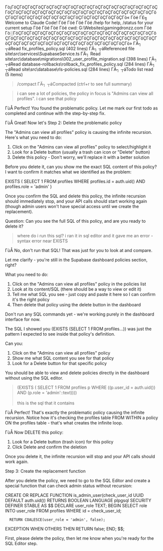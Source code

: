 Γò¡ΓöÇΓöÇΓöÇΓöÇΓöÇΓöÇΓöÇΓöÇΓöÇΓöÇΓöÇΓöÇΓöÇΓöÇΓöÇΓöÇΓöÇΓöÇΓöÇΓöÇΓöÇΓöÇΓöÇΓöÇΓöÇΓöÇΓöÇΓöÇΓöÇΓöÇΓöÇΓöÇΓöÇΓöÇΓöÇΓöÇΓöÇΓöÇΓöÇΓöÇΓöÇΓöÇΓöÇΓöÇΓöÇΓöÇΓöÇΓöÇΓöÇΓöÇΓöÇΓò«
Γöé Γ£╗ Welcome to Claude Code!                         Γöé
Γöé                                                   Γöé
Γöé   /help for help, /status for your current setup  Γöé
Γöé                                                   Γöé
Γöé   cwd: G:\Websites\gamingdronzz.com               Γöé
Γò░ΓöÇΓöÇΓöÇΓöÇΓöÇΓöÇΓöÇΓöÇΓöÇΓöÇΓöÇΓöÇΓöÇΓöÇΓöÇΓöÇΓöÇΓöÇΓöÇΓöÇΓöÇΓöÇΓöÇΓöÇΓöÇΓöÇΓöÇΓöÇΓöÇΓöÇΓöÇΓöÇΓöÇΓöÇΓöÇΓöÇΓöÇΓöÇΓöÇΓöÇΓöÇΓöÇΓöÇΓöÇΓöÇΓöÇΓöÇΓöÇΓöÇΓöÇΓöÇΓò»
  ΓÄ┐ ┬áRead fix_profiles_policy.sql (402 lines)
  ΓÄ┐ ┬áReferenced file site\src\services\SupabaseService.ts
  ΓÄ┐ Read site\src\database\migrations\002_user_profile_migration.sql (398
     lines)
  ΓÄ┐ ┬áRead database-rollbacks\rollback_fix_profiles_policy.sql (284 lines)
  ΓÄ┐ ┬áRead site\src\database\rls-policies.sql (284 lines)
  ΓÄ┐ ┬áTodo list read (5 items)

> /compact 
  ΓÄ┐ ┬áCompacted (ctrl+r to see full summary)

> i can see a lot of policies, the policy in focus is "Admins can view 
  all profiles". i can see that policy

ΓùÅ Perfect! You found the problematic policy. Let me mark our first
  todo as completed and continue with the step-by-step fix.

ΓùÅ Great! Now let's Step 2: Delete the problematic policy

  The "Admins can view all profiles" policy is causing the infinite
  recursion. Here's what you need to do:

  1. Click on the "Admins can view all profiles" policy to
  select/highlight it
  2. Look for a Delete button (usually a trash can icon or "Delete"
  button)
  3. Delete this policy - Don't worry, we'll replace it with a better
   solution

  Before you delete it, can you show me the exact SQL content of this
   policy? I want to confirm it matches what we identified as the
  problem:

  EXISTS (
      SELECT 1 FROM profiles
      WHERE profiles.id = auth.uid()
      AND profiles.role = 'admin'
  )

  Once you confirm the SQL and delete this policy, the infinite
  recursion should immediately stop, and your API calls should start
  working again (though admin users won't have special access until
  we create the replacement).

  Question: Can you see the full SQL of this policy, and are you 
  ready to delete it?

> where do i run this sql? i ran it in sql editor and it gave me an 
  error - syntax error near EXISTS

ΓùÅ No, don't run that SQL! That was just for you to look at and
  compare.

  Let me clarify - you're still in the Supabase dashboard policies
  section, right?

  What you need to do:

  1. Click on the "Admins can view all profiles" policy in the
  policies list
  2. Look at its content/SQL (there should be a way to view or edit
  it)
  3. Tell me what SQL you see - just copy and paste it here so I can
  confirm it's the right policy
  4. Then delete that policy using the delete button in the dashboard

  Don't run any SQL commands yet - we're working purely in the
  dashboard interface for now.

  The SQL I showed you (EXISTS (SELECT 1 FROM profiles...)) was just
  the pattern I expected to see inside that policy's definition.

  Can you:
  1. Click on the "Admins can view all profiles" policy
  2. Show me what SQL content you see for that policy
  3. Look for a Delete button for that specific policy

  You should be able to view and delete policies directly in the
  dashboard without using the SQL editor.

> (EXISTS ( SELECT 1
     FROM profiles p
    WHERE ((p.user_id = auth.uid()) AND (p.role = 'admin'::text))))\
  \
  this is the sql that it contains

ΓùÅ Perfect! That's exactly the problematic policy causing the infinite
   recursion. Notice how it's checking the profiles table FROM WITHIN
   a policy ON the profiles table - that's what creates the infinite
  loop.

ΓùÅ Now DELETE this policy:

  1. Look for a Delete button (trash icon) for this policy
  2. Click Delete and confirm the deletion

  Once you delete it, the infinite recursion will stop and your API
  calls should work again.

  Step 3: Create the replacement function

  After you delete the policy, we need to go to the SQL Editor and
  create a special function that can check admin status without
  recursion:

  CREATE OR REPLACE FUNCTION is_admin_user(check_user_id UUID DEFAULT
   auth.uid())
  RETURNS BOOLEAN
  LANGUAGE plpgsql
  SECURITY DEFINER
  STABLE
  AS $$
  DECLARE
      user_role TEXT;
  BEGIN
      SELECT role INTO user_role
      FROM profiles
      WHERE id = check_user_id;

      RETURN COALESCE(user_role = 'admin', false);
  EXCEPTION
      WHEN OTHERS THEN
          RETURN false;
  END;
  $$;

  First, please delete the policy, then let me know when you're ready
   for the SQL Editor step.


